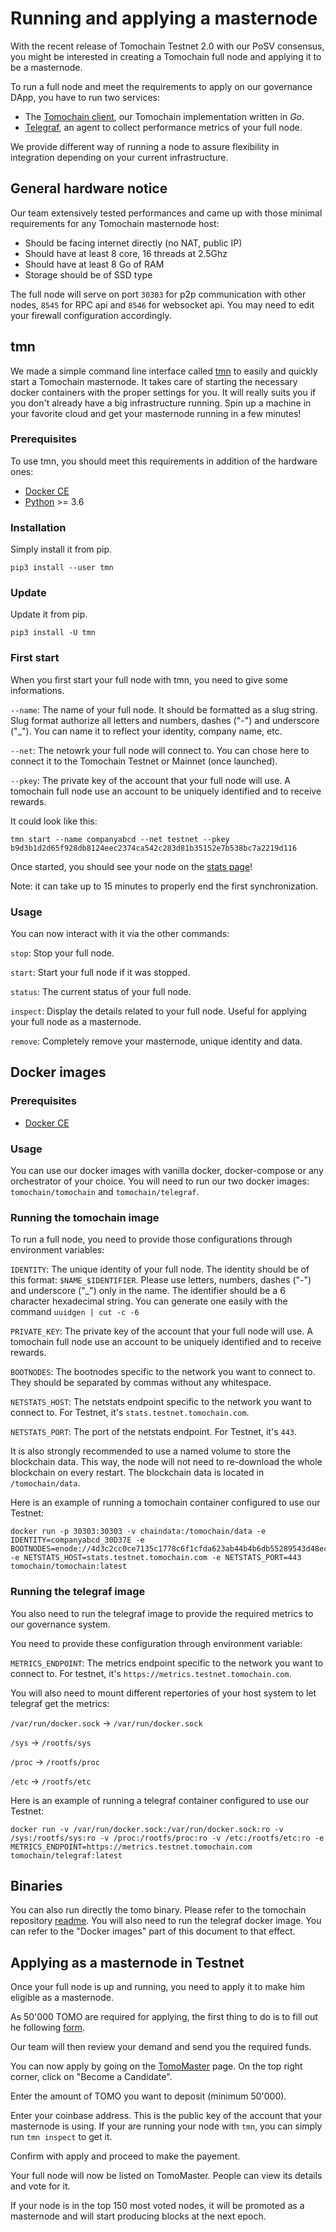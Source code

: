# Running and applying a masternode

With the recent release of Tomochain Testnet 2.0 with our PoSV consensus, you might be interested in creating a Tomochain full node and applying it to be a masternode.

To run a full node and meet the requirements to apply on our governance DApp, you have to run two services:
- The [Tomochain client](https://github.com/tomochain/tomochain), our Tomochain implementation written in _Go_.
- [Telegraf](https://github.com/influxdata/telegraf), an agent to collect performance metrics of your full node.

We provide different way of running a node to assure flexibility in integration depending on your current infrastructure.

## General hardware notice

Our team extensively tested performances and came up with those minimal requirements for any Tomochain masternode host:

- Should be facing internet directly (no NAT, public IP)
- Should have at least 8 core, 16 threads at 2.5Ghz <!-- TODO: edit values -->
- Should have at least 8 Go of RAM
- Storage should be of SSD type

The full node will serve on port `30303` for p2p communication with other nodes, `8545` for RPC api and `8546` for websocket api.
You may need to edit your firewall configuration accordingly.

## tmn

We made a simple command line interface called [tmn](https://github.com/tomochain/masternode) to easily and quickly start a Tomochain masternode.
It takes care of starting the necessary docker containers with the proper settings for you.
It will really suits you if you don't already have a big infrastructure running.
Spin up a machine in your favorite cloud and get your masternode running in a few minutes!

### Prerequisites

To use tmn, you should meet this requirements in addition of the hardware ones:

- [Docker CE](https://docs.docker.com/install/)
- [Python](https://docs.python-guide.org/starting/install3/linux/) >= 3.6

### Installation

Simply install it from pip.

```
pip3 install --user tmn
```

### Update

Update it from pip.

```
pip3 install -U tmn
```

### First start

When you first start your full node with tmn, you need to give some informations.

`--name`: The name of your full node.
It should be formatted as a slug string.
Slug format authorize all letters and numbers, dashes ("-") and underscore ("\_").
You can name it to reflect your identity, company name, etc.

`--net`: The netowrk your full node will connect to.
You can chose here to connect it to the Tomochain Testnet or Mainnet (once launched).

`--pkey`: The private key of the account that your full node will use.
A tomochain full node use an account to be uniquely identified and to receive rewards.

It could look like this:

```
tmn start --name companyabcd --net testnet --pkey b9d3b1d2d65f928db8124eec2374ca542c283d81b35152e7b538bc7a2219d116
```

Once started, you should see your node on the [stats page](https://stats.testnet.tomochain.com)!

Note: it can take up to 15 minutes to properly end the first synchronization.

### Usage

You can now interact with it via the other commands:

`stop`: Stop your full node.

`start`: Start your full node if it was stopped.

`status`: The current status of your full node.

`inspect`: Display the details related to your full node.
Useful for applying your full node as a masternode.

`remove`: Completely remove your masternode, unique identity and data.

## Docker images

### Prerequisites

- [Docker CE](https://docs.docker.com/install/)

### Usage

You can use our docker images with vanilla docker, docker-compose or any orchestrator of your choice.
You will need to run our two docker images: `tomochain/tomochain` and `tomochain/telegraf`.

### Running the tomochain image

To run a full node, you need to provide those configurations through environment variables:

`IDENTITY`: The unique identity of your full node.
The identity should be of this format: `$NAME_$IDENTIFIER`.
Please use letters, numbers, dashes ("-") and underscore ("\_") only in the name.
The identifier should be a 6 character hexadecimal string.
You can generate one easily with the command `uuidgen | cut -c -6`

`PRIVATE_KEY`: The private key of the account that your full node will use.
A tomochain full node use an account to be uniquely identified and to receive rewards.

`BOOTNODES`: The bootnodes specific to the network you want to connect to.
They should be separated by commas without any whitespace. <!-- TODO: bootnode address? -->

`NETSTATS_HOST`: The netstats endpoint specific to the network you want to connect to.
For Testnet, it's `stats.testnet.tomochain.com`.

`NETSTATS_PORT`: The port of the netstats endpoint.
For Testnet, it's `443`. <!-- TODO: remove? and set 443 as default -->

It is also strongly recommended to use a named volume to store the blockchain data.
This way, the node will not need to re-download the whole blockchain on every restart.
The blockchain data is located in `/tomochain/data`.

Here is an example of running a tomochain container configured to use our Testnet:
```
docker run -p 30303:30303 -v chaindata:/tomochain/data -e IDENTITY=companyabcd_30D37E -e BOOTNODES=enode://4d3c2cc0ce7135c1778c6f1cfda623ab44b4b6db55289543d48ecfde7d7111fd420c42174a9f2fea511a04cf6eac4ec69b4456bfaaae0e5bd236107d3172b013@52.221.28.223:30301,enode://298780104303fcdb37a84c5702ebd9ec660971629f68a933fd91f7350c54eea0e294b0857f1fd2e8dba2869fcc36b83e6de553c386cf4ff26f19672955d9f312@13.251.101.216:30301,enode://46dba3a8721c589bede3c134d755eb1a38ae7c5a4c69249b8317c55adc8d46a369f98b06514ecec4b4ff150712085176818d18f59a9e6311a52dbe68cff5b2ae@13.250.94.232:30301 -e NETSTATS_HOST=stats.testnet.tomochain.com -e NETSTATS_PORT=443 tomochain/tomochain:latest
```

### Running the telegraf image

You also need to run the telegraf image to provide the required metrics to our governance system.

You need to provide these configuration through environment variable:

`METRICS_ENDPOINT`: The metrics endpoint specific to the network you want to connect to.
For testnet, it's `https://metrics.testnet.tomochain.com`.

You will also need to mount different repertories of your host system to let telegraf get the metrics:

`/var/run/docker.sock` -> `/var/run/docker.sock`

`/sys` -> `/rootfs/sys`

`/proc` -> `/rootfs/proc`

`/etc` -> `/rootfs/etc`

Here is an example of running a telegraf container configured to use our Testnet: <!-- TODO update images! infra-telegraf:devnet -> telegraf:latest -->
```
docker run -v /var/run/docker.sock:/var/run/docker.sock:ro -v /sys:/rootfs/sys:ro -v /proc:/rootfs/proc:ro -v /etc:/rootfs/etc:ro -e METRICS_ENDPOINT=https://metrics.testnet.tomochain.com tomochain/telegraf:latest
```

## Binaries

You can also run directly the tomo binary.
Please refer to the tomochain repository [readme](https://github.com/tomochain/tomochain).
You will also need to run the telegraf docker image.
You can refer to the "Docker images" part of this document to that effect.

## Applying as a masternode in Testnet

Once your full node is up and running, you need to apply it to make him eligible as a masternode.

As 50'000 TOMO are required for applying, the first thing to do is to fill out he following [form](https://docs.google.com/forms/d/183UxYRET9I183L7lFHCredjaTd9oj4kmf4UdH7eLNNs).

Our team will then review your demand and send you the required funds.

You can now apply by going on the [TomoMaster](https://master.testnet.tomochain.com) page.
On the top right corner, click on "Become a Candidate".

Enter the amount of TOMO you want to deposit (minimum 50'000).

Enter your coinbase address. This is the public key of the account that your masternode is using. If your are running your node with `tmn`, you can simply run `tmn inspect` to get it.

Confirm with apply and proceed to make the payement.

Your full node will now be listed on TomoMaster. People can view its details and vote for it.

If your node is in the top 150 most voted nodes, it will be promoted as a masternode and will start producing blocks at the next epoch.
